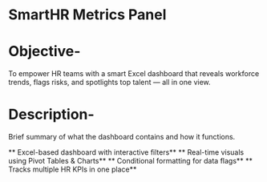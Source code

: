 # SmartHR Metrics Panel

# Objective-
To empower HR teams with a smart Excel dashboard that reveals workforce trends, flags risks, and spotlights top talent — all in one view.

# Description-
Brief summary of what the dashboard contains and how it functions.

** Excel-based dashboard with interactive filters**
** Real-time visuals using Pivot Tables & Charts**
** Conditional formatting for data flags**
** Tracks multiple HR KPIs in one place**
